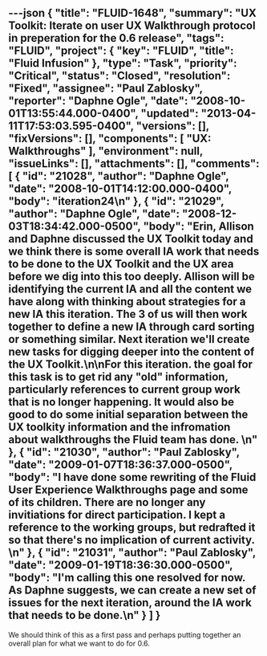 ---json
{
  "title": "FLUID-1648",
  "summary": "UX Toolkit:  Iterate on user UX Walkthrough protocol in preperation for the 0.6 release",
  "tags": "FLUID",
  "project": {
    "key": "FLUID",
    "title": "Fluid Infusion"
  },
  "type": "Task",
  "priority": "Critical",
  "status": "Closed",
  "resolution": "Fixed",
  "assignee": "Paul Zablosky",
  "reporter": "Daphne Ogle",
  "date": "2008-10-01T13:55:44.000-0400",
  "updated": "2013-04-11T17:53:03.595-0400",
  "versions": [],
  "fixVersions": [],
  "components": [
    "UX: Walkthroughs"
  ],
  "environment": null,
  "issueLinks": [],
  "attachments": [],
  "comments": [
    {
      "id": "21028",
      "author": "Daphne Ogle",
      "date": "2008-10-01T14:12:00.000-0400",
      "body": "iteration24\n"
    },
    {
      "id": "21029",
      "author": "Daphne Ogle",
      "date": "2008-12-03T18:34:42.000-0500",
      "body": "Erin, Allison and Daphne discussed the UX Toolkit today and we think there is some overall IA work that needs to be done to the UX Toolkit and the UX area before we dig into this too deeply.  Allison will be identifying the current IA and all the content we have along with thinking about strategies for a new IA this iteration.  The 3 of us will then work together to define a new IA through card sorting or something similar.  Next iteration we'll create new tasks for digging deeper into the content of the UX Toolkit.\n\nFor this iteration. the goal for this task is to get rid any \"old\" information, particularly references to current group work that is no longer happening.  It would also be good to do some initial separation between the UX toolkity information and the infromation about walkthroughs the Fluid team has done.&#x20;\n"
    },
    {
      "id": "21030",
      "author": "Paul Zablosky",
      "date": "2009-01-07T18:36:37.000-0500",
      "body": "I have done some rewriting of the Fluid User Experience Walkthroughs page and some of its children. There are no longer any invitiations for direct participation.  I kept a reference to the working groups, but redrafted it so that there's no implication of current activity. &#x20;\n"
    },
    {
      "id": "21031",
      "author": "Paul Zablosky",
      "date": "2009-01-19T18:36:30.000-0500",
      "body": "I'm calling this one resolved for now.  As Daphne suggests, we can create a new set of issues for the next iteration, around the IA work that needs to be done.\n"
    }
  ]
}
---
We should think of this as a first pass and perhaps putting together an overall plan for what we want to do for 0.6.

        